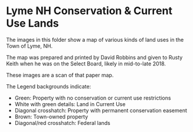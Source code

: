 # Lyme NH Conservation & Current Use Lands

The images in this folder show a map of various kinds of land uses in the Town of Lyme, NH.

The map was prepared and printed by David Robbins and given to Rusty Keith when he was on the Select Board, likely in mid-to-late 2018.

These images are a scan of that paper map.

The Legend backgrounds indicate:

* Green: Property with no conservation or current use restrictions
* White with green details: Land in Current Use
* Diagonal crosshatch: Property with permanent conservation easement
* Brown: Town-owned property
* Diagonal/red crosshatch: Federal lands
